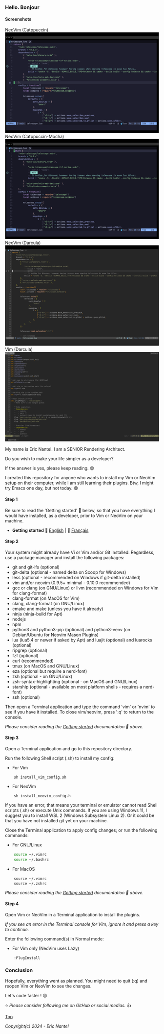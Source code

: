 
### Hello. Bonjour

#### Screenshots
NeoVim (Catppuccin)
![Screenshot 1](/resources/images/Capture%20d’écran,%20le%202024-04-19%20à%2010.51.11.png "NeoVim Catppuccin")
NeoVim (Catppuccin-Mocha)
![Screenshot 2](/resources/images/Capture%20d’écran,%20le%202024-04-19%20à%2010.52.16.png "NeoVim Catppuccin-Mocha")
NeoVim (Darcula)
![Screenshot 3](/resources/images/Capture%20d’écran,%20le%202024-04-19%20à%2010.55.13.png "NeoVim Darcula")
Vim (Darcula)
![Screenshot 4](/resources/images/Capture%20d’écran%202024-04-12%20175656.png "Screenshot 4")

My name is Eric Nantel. I am a SENIOR Rendering Architect.

Do you wish to make your life simpler as a developer?

If the answer is yes, please keep reading. :smile:

I created this repository for anyone who wants to install my Vim or NeoVim setup on their computer, while I am still learning their plugins. Btw, I might try Emacs one day, but not today. :smile:

#### Step 1

Be sure to read the 'Getting started' :book: below, so that you have everything I would have installed, as a developer, prior to Vim or NeoVim on your machine.

* **Getting started** :book: [English](/docs/en/getting-started-en.md#getting-started) | :book: [Français](/docs/fr/getting-started-fr.md#getting-started)

#### Step 2

Your system might already have Vi or Vim and/or Git installed. 
Regardless, use a package manager and install the following packages:
- git and git-lfs (optional)
- git-delta (optional - named delta on Scoop for Windows)
- less (optional - recommended on Windows if git-delta installed)
- vim and/or neovim (0.9.5+ minimal - 0.10.0 recommended)
- gcc or clang (on GNU/Linux) or llvm (recommended on Windows for Vim for clang-format)
- clang-format (on MacOS for Vim)
- clang, clang-format (on GNU/Linux)
- cmake and make (unless you have it already)
- ninja (ninja-build for Apt)
- nodejs
- npm
- python3 and python3-pip (optional) and python3-venv (on Debian/Ubuntu for Neovim Mason Plugins)
- lua (lua5.4 or newer if asked by Apt) and luajit (optional) and luarocks (optional)
- ripgrep (optional)
- fzf (optional)
- curl (recommended)
- tmux (on MacOS and GNU/Linux)
- eza (optional but require a nerd-font)
- zsh (optional - on GNU/Linux)
- zsh-syntax-highlighting (optional - on MacOS and GNU/Linux)
- starship (optional - available on most platform shells - requires a nerd-font)
- ssh (optional)

Then open a Terminal application and type the command 'vim' or 'nvim' to see if you have it installed.
To close vim/neovim, press ':q' to return to the console.

*Please consider reading the [Getting started](#step-1) documentation :book: above.*

#### Step 3

Open a Terminal application and go to this repository directory.

Run the following Shell script (.sh) to install my config:
- For Vim
```shell
    sh install_vim_config.sh
```
- For NeoVim
```shell
    sh install_neovim_config.h
```

If you have an error, that means your terminal or emulator cannot read Shell scripts (.sh) or execute Unix commands. 
If you are using Windows 11, I suggest you to install WSL 2 (Windows Subsystem Linux 2).
Or it could be that you have not installed git yet on your machine.

Close the Terminal application to apply config changes; or run the following commands:
- For GNU/Linux
```bash
    source ~/.vimrc
    source ~/.bashrc
```
- For MacOS
```shell
    source ~/.vimrc
    source ~/.zshrc
```

*Please consider reading the [Getting started](#step-1) documentation :book: above.*

#### Step 4

Open Vim or NeoVim in a Terminal application to install the plugins. 

*If you see an error in the Terminal console for Vim, ignore it and press a key to continue.*

Enter the following command(s) in Normal mode:
- For Vim only (NeoVim uses Lazy)
```
    :PlugInstall
```
### Conclusion

Hopefully, everything went as planned. You might need to quit (:q) and reopen Vim or NeoVim to see the changes.

Let's code faster ! :smile:

:star: *Please consider following me on GitHub or social medias.* :thumbsup:

[Top](#hello-bonjour)

*Copyright(c) 2024 - Eric Nantel*
